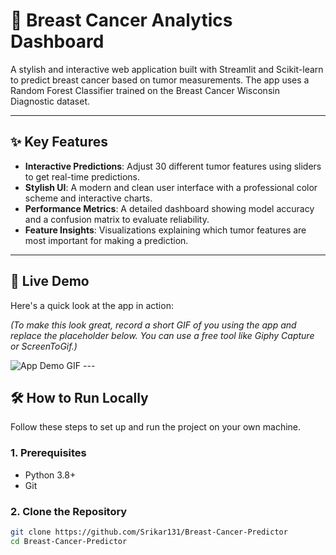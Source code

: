 # 🔬 Breast Cancer Analytics Dashboard

A stylish and interactive web application built with Streamlit and Scikit-learn to predict breast cancer based on tumor measurements. The app uses a Random Forest Classifier trained on the Breast Cancer Wisconsin Diagnostic dataset.

---

## ✨ Key Features

- **Interactive Predictions**: Adjust 30 different tumor features using sliders to get real-time predictions.
- **Stylish UI**: A modern and clean user interface with a professional color scheme and interactive charts.
- **Performance Metrics**: A detailed dashboard showing model accuracy and a confusion matrix to evaluate reliability.
- **Feature Insights**: Visualizations explaining which tumor features are most important for making a prediction.

---

## 🚀 Live Demo

Here's a quick look at the app in action:

*_(To make this look great, record a short GIF of you using the app and replace the placeholder below. You can use a free tool like Giphy Capture or ScreenToGif.)_*

![App Demo GIF](https://i.imgur.com/your-gif-url.gif)  ---

## 🛠️ How to Run Locally

Follow these steps to set up and run the project on your own machine.

### 1. Prerequisites
- Python 3.8+
- Git

### 2. Clone the Repository
```bash
git clone https://github.com/Srikar131/Breast-Cancer-Predictor
cd Breast-Cancer-Predictor
